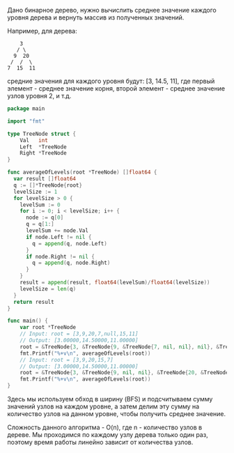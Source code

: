 Дано бинарное дерево, нужно вычислить среднее значение каждого уровня дерева и вернуть массив из полученных значений.

Например, для дерева:

```
    3
   / \
  9  20
 /  /  \
7  15  11
```

средние значения для каждого уровня будут: [3, 14.5, 11], где первый элемент - среднее значение корня, второй элемент - среднее значение узлов уровня 2, и т.д.

```go
package main

import "fmt"

type TreeNode struct {
	Val   int
	Left  *TreeNode
	Right *TreeNode
}

func averageOfLevels(root *TreeNode) []float64 {
  var result []float64
  q := []*TreeNode{root}
  levelSize := 1
  for levelSize > 0 {
    levelSum := 0
    for i := 0; i < levelSize; i++ {
      node := q[0]
      q = q[1:]
      levelSum += node.Val
      if node.Left != nil {
        q = append(q, node.Left)
      }
      if node.Right != nil {
        q = append(q, node.Right)
      }
    }
    result = append(result, float64(levelSum)/float64(levelSize))
    levelSize = len(q)
  }
  return result
}

func main() {
	var root *TreeNode
	// Input: root = [3,9,20,7,null,15,11]
	// Output: [3.00000,14.50000,11.00000]
	root = &TreeNode{3, &TreeNode{9, &TreeNode{7, nil, nil}, nil}, &TreeNode{20, &TreeNode{15, nil, nil}, &TreeNode{11, nil, nil}}}
	fmt.Printf("%+v\n", averageOfLevels(root))
	// Input: root = [3,9,20,15,7]
	// Output: [3.00000,14.50000,11.00000]
	root = &TreeNode{3, &TreeNode{9, nil, nil}, &TreeNode{20, &TreeNode{15, nil, nil}, &TreeNode{7, nil, nil}}}
	fmt.Printf("%+v\n", averageOfLevels(root))
}
```

Здесь мы используем обход в ширину (BFS) и подсчитываем сумму значений узлов на каждом уровне, а затем делим эту сумму на количество узлов на данном уровне, чтобы получить среднее значение.

Сложность данного алгоритма - O(n), где n - количество узлов в дереве. Мы проходимся по каждому узлу дерева только один раз, поэтому время работы линейно зависит от количества узлов.
